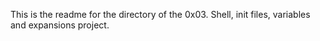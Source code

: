 This is the readme for the directory of the 0x03. Shell, init files, variables and expansions project.
